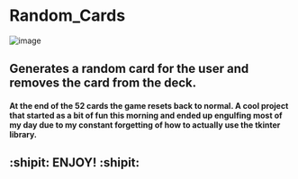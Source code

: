 # Random_Cards

![image](https://user-images.githubusercontent.com/56073739/91320046-01972180-e7b5-11ea-8660-bfcae84522ed.png)

## Generates a random card for the user and removes the card from the deck.

#### At the end of the 52 cards the game resets back to normal. A cool project that started as a bit of fun this morning and ended up engulfing most of my day due to my constant forgetting of how to actually use the tkinter library.

## :shipit: ENJOY! :shipit:
